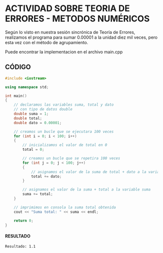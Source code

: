 # ACTIVIDAD SOBRE TEORIA DE ERRORES - METODOS NUMÉRICOS

Según lo visto en nuestra sesión sincrónica de Teoría de Errores, realizamos el programa para sumar 0.00001 a la unidad diez mil veces, pero esta vez con el método de agrupamiento.

Puede encontrar la implementacion en el archivo main.cpp

## CÓDIGO

```cpp
#include <iostream>

using namespace std;

int main()
{
    // declaramos las variables suma, total y dato
    // con tipo de datos double
    double suma = 1;
    double total;
    double dato = 0.00001;

    // creamos un bucle que se ejecutara 100 veces
    for (int i = 0; i < 100; i++)
    {
        // inicializamos el valor de total en 0
        total = 0;

        // creamos un bucle que se repetira 100 veces
        for (int j = 0; j < 100; j++)
        {
            // asignamos el valor de la suma de total + dato a la variable dato
            total += dato;
        }

        // asignamos el valor de la suma + total a la variable suma
        suma += total;
    }

    // imprimimos en consola la suma total obtenida
    cout << "Suma total: " << suma << endl;

    return 0;
}
```

#### RESULTADO

```sh
Resultado: 1.1
```